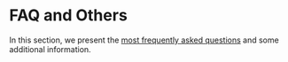# FAQ and Others

In this section, we present the [most frequently asked questions](./faq.md) and some additional information.